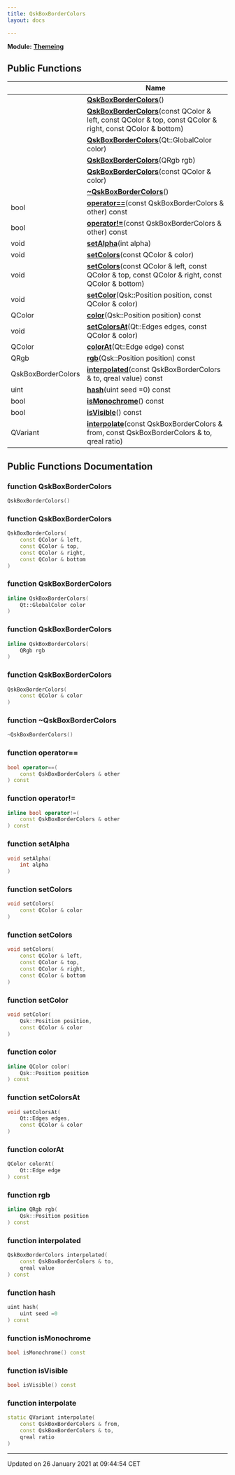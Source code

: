 ```yaml
---
title: QskBoxBorderColors
layout: docs

---
```



**Module:** **[Themeing](/docs/modules/group___themeing/)**



## Public Functions

|                | Name           |
| -------------- | -------------- |
| | **[QskBoxBorderColors](/docs/classes/class_qsk_box_border_colors/#function-qskboxbordercolors)**() |
| | **[QskBoxBorderColors](/docs/classes/class_qsk_box_border_colors/#function-qskboxbordercolors)**(const QColor & left, const QColor & top, const QColor & right, const QColor & bottom) |
| | **[QskBoxBorderColors](/docs/classes/class_qsk_box_border_colors/#function-qskboxbordercolors)**(Qt::GlobalColor color) |
| | **[QskBoxBorderColors](/docs/classes/class_qsk_box_border_colors/#function-qskboxbordercolors)**(QRgb rgb) |
| | **[QskBoxBorderColors](/docs/classes/class_qsk_box_border_colors/#function-qskboxbordercolors)**(const QColor & color) |
| | **[~QskBoxBorderColors](/docs/classes/class_qsk_box_border_colors/#function-~qskboxbordercolors)**() |
| bool | **[operator==](/docs/classes/class_qsk_box_border_colors/#function-operator==)**(const QskBoxBorderColors & other) const |
| bool | **[operator!=](/docs/classes/class_qsk_box_border_colors/#function-operator!=)**(const QskBoxBorderColors & other) const |
| void | **[setAlpha](/docs/classes/class_qsk_box_border_colors/#function-setalpha)**(int alpha) |
| void | **[setColors](/docs/classes/class_qsk_box_border_colors/#function-setcolors)**(const QColor & color) |
| void | **[setColors](/docs/classes/class_qsk_box_border_colors/#function-setcolors)**(const QColor & left, const QColor & top, const QColor & right, const QColor & bottom) |
| void | **[setColor](/docs/classes/class_qsk_box_border_colors/#function-setcolor)**(Qsk::Position position, const QColor & color) |
| QColor | **[color](/docs/classes/class_qsk_box_border_colors/#function-color)**(Qsk::Position position) const |
| void | **[setColorsAt](/docs/classes/class_qsk_box_border_colors/#function-setcolorsat)**(Qt::Edges edges, const QColor & color) |
| QColor | **[colorAt](/docs/classes/class_qsk_box_border_colors/#function-colorat)**(Qt::Edge edge) const |
| QRgb | **[rgb](/docs/classes/class_qsk_box_border_colors/#function-rgb)**(Qsk::Position position) const |
| QskBoxBorderColors | **[interpolated](/docs/classes/class_qsk_box_border_colors/#function-interpolated)**(const QskBoxBorderColors & to, qreal value) const |
| uint | **[hash](/docs/classes/class_qsk_box_border_colors/#function-hash)**(uint seed =0) const |
| bool | **[isMonochrome](/docs/classes/class_qsk_box_border_colors/#function-ismonochrome)**() const |
| bool | **[isVisible](/docs/classes/class_qsk_box_border_colors/#function-isvisible)**() const |
| QVariant | **[interpolate](/docs/classes/class_qsk_box_border_colors/#function-interpolate)**(const QskBoxBorderColors & from, const QskBoxBorderColors & to, qreal ratio) |

## Public Functions Documentation

### function QskBoxBorderColors

```cpp
QskBoxBorderColors()
```


### function QskBoxBorderColors

```cpp
QskBoxBorderColors(
    const QColor & left,
    const QColor & top,
    const QColor & right,
    const QColor & bottom
)
```


### function QskBoxBorderColors

```cpp
inline QskBoxBorderColors(
    Qt::GlobalColor color
)
```


### function QskBoxBorderColors

```cpp
inline QskBoxBorderColors(
    QRgb rgb
)
```


### function QskBoxBorderColors

```cpp
QskBoxBorderColors(
    const QColor & color
)
```


### function ~QskBoxBorderColors

```cpp
~QskBoxBorderColors()
```


### function operator==

```cpp
bool operator==(
    const QskBoxBorderColors & other
) const
```


### function operator!=

```cpp
inline bool operator!=(
    const QskBoxBorderColors & other
) const
```


### function setAlpha

```cpp
void setAlpha(
    int alpha
)
```


### function setColors

```cpp
void setColors(
    const QColor & color
)
```


### function setColors

```cpp
void setColors(
    const QColor & left,
    const QColor & top,
    const QColor & right,
    const QColor & bottom
)
```


### function setColor

```cpp
void setColor(
    Qsk::Position position,
    const QColor & color
)
```


### function color

```cpp
inline QColor color(
    Qsk::Position position
) const
```


### function setColorsAt

```cpp
void setColorsAt(
    Qt::Edges edges,
    const QColor & color
)
```


### function colorAt

```cpp
QColor colorAt(
    Qt::Edge edge
) const
```


### function rgb

```cpp
inline QRgb rgb(
    Qsk::Position position
) const
```


### function interpolated

```cpp
QskBoxBorderColors interpolated(
    const QskBoxBorderColors & to,
    qreal value
) const
```


### function hash

```cpp
uint hash(
    uint seed =0
) const
```


### function isMonochrome

```cpp
bool isMonochrome() const
```


### function isVisible

```cpp
bool isVisible() const
```


### function interpolate

```cpp
static QVariant interpolate(
    const QskBoxBorderColors & from,
    const QskBoxBorderColors & to,
    qreal ratio
)
```


-------------------------------

Updated on 26 January 2021 at 09:44:54 CET